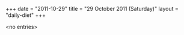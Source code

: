+++
date = "2011-10-29"
title = "29 October 2011 (Saturday)"
layout = "daily-diet"
+++

<p>&lt;no entries&gt;</p>